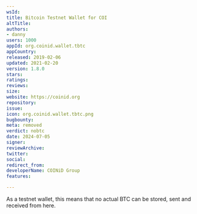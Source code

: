```yaml
---
wsId: 
title: Bitcoin Testnet Wallet for COI
altTitle: 
authors:
- danny
users: 1000
appId: org.coinid.wallet.tbtc
appCountry: 
released: 2019-02-06
updated: 2021-02-20
version: 1.8.0
stars: 
ratings: 
reviews: 
size: 
website: https://coinid.org
repository: 
issue: 
icon: org.coinid.wallet.tbtc.png
bugbounty: 
meta: removed
verdict: nobtc
date: 2024-07-05
signer: 
reviewArchive: 
twitter: 
social: 
redirect_from: 
developerName: COINiD Group
features: 

---
```


As a testnet wallet, this means that no actual BTC can be stored, sent and received from here.

